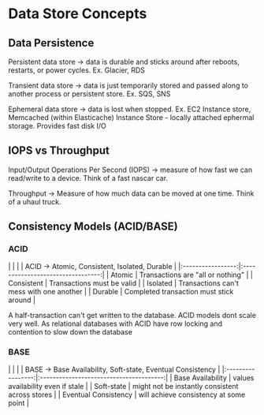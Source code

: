 # Data Store Concepts

## Data Persistence

Persistent data store -> data is durable and sticks around after reboots, restarts, or power cycles.
Ex. Glacier, RDS

Transient data store -> data is just temporarily stored and passed along to another process or persistent store.
Ex. SQS, SNS

Ephemeral data store -> data is lost when stopped.
Ex. EC2 Instance store, Memcached (within Elasticache)
Instance Store - locally attached ephermal storage. Provides fast disk I/O 

## IOPS vs Throughput
Input/Output Operations Per Second (IOPS) -> measure of how fast we can read/write to a device. Think of a fast nascar car.

Throughput -> Measure of how much data can be moved at one time. Think of a uhaul truck.

## Consistency Models (ACID/BASE)
### ACID
|                 |                      |
| ACID -> Atomic, Consistent, Isolated, Durable |
|:-----------------:|:---------------------------------:|
| Atomic | Transactions are "all or nothing" |
| Consistent | Transactions must be valid |
| Isolated | Transactions can't mess with one another |
| Durable | Completed transaction must stick around |

A half-transaction can't get written to the database. ACID models dont scale very well. As relational databases with ACID have row locking and contention to slow down the database
### BASE
|                             |                               |
| BASE -> Base Availability, Soft-state, Eventual Consistency |
|:-----------------:|:---------------------------------------:|
| Base Availability | values availability even if stale |
| Soft-state | might not be instantly consistent across stores |
| Eventual Consistency | will achieve consistency at some point |